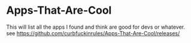 # Apps-That-Are-Cool
 This will list all the apps I found and think are good for devs or whatever. see https://github.com/curbfuckinrules/Apps-That-Are-Cool/releases/
